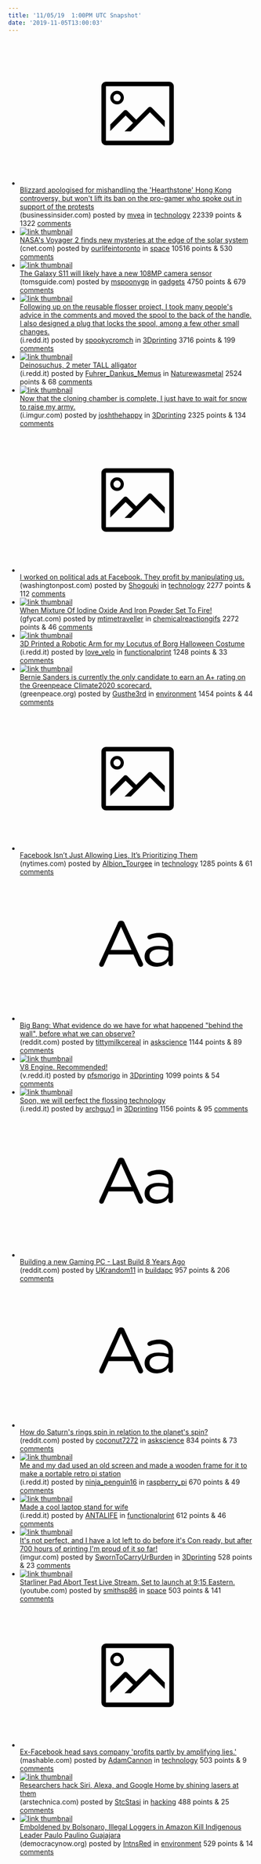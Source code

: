 ```yaml
---
title: '11/05/19  1:00PM UTC Snapshot'
date: '2019-11-05T13:00:03'
---
```

<ul>
<li><a href='https://www.businessinsider.com/blizzard-apology-blizzcon-blitzchung-hong-kong-china-2019-11'><svg version='1.1' viewBox='-34 -14 104 64' preserveAspectRatio='xMidYMid meet' xmlns='http://www.w3.org/2000/svg' xmlns:xlink='http://www.w3.org/1999/xlink'>
    <title>link thumbnail</title>
    <path d='M32,4H4A2,2,0,0,0,2,6V30a2,2,0,0,0,2,2H32a2,2,0,0,0,2-2V6A2,2,0,0,0,32,4ZM4,30V6H32V30Z'></path>
    <path d='M8.92,14a3,3,0,1,0-3-3A3,3,0,0,0,8.92,14Zm0-4.6A1.6,1.6,0,1,1,7.33,11,1.6,1.6,0,0,1,8.92,9.41Z'></path>
    <path d='M22.78,15.37l-5.4,5.4-4-4a1,1,0,0,0-1.41,0L5.92,22.9v2.83l6.79-6.79L16,22.18l-3.75,3.75H15l8.45-8.45L30,24V21.18l-5.81-5.81A1,1,0,0,0,22.78,15.37Z'></path>
</svg></a><div><div class='linkTitle'><a href='https://www.businessinsider.com/blizzard-apology-blizzcon-blitzchung-hong-kong-china-2019-11'>Blizzard apologised for mishandling the 'Hearthstone' Hong Kong controversy, but won't lift its ban on the pro-gamer who spoke out in support of the protests</a></div>(businessinsider.com) posted by <a href='https://www.reddit.com/user/mvea'>mvea</a> in <a href='https://www.reddit.com/r/technology'>technology</a> 22339 points & 1322 <a href='https://www.reddit.com/r/technology/comments/drsi8u/blizzard_apologised_for_mishandling_the/'>comments</a></div></li>

<li><a href='https://www.cnet.com/news/nasas-voyager-2-finds-new-mysteries-at-the-edge-of-the-solar-system/'><img src='https://b.thumbs.redditmedia.com/jh4lHNzdK3QVxlpPe-I2PCK0pYawBr8IhdVhT29JGzQ.jpg' alt='link thumbnail'></a><div><div class='linkTitle'><a href='https://www.cnet.com/news/nasas-voyager-2-finds-new-mysteries-at-the-edge-of-the-solar-system/'>NASA's Voyager 2 finds new mysteries at the edge of the solar system</a></div>(cnet.com) posted by <a href='https://www.reddit.com/user/ourlifeintoronto'>ourlifeintoronto</a> in <a href='https://www.reddit.com/r/space'>space</a> 10516 points & 530 <a href='https://www.reddit.com/r/space/comments/drjtwk/nasas_voyager_2_finds_new_mysteries_at_the_edge/'>comments</a></div></li>

<li><a href='https://www.tomsguide.com/news/the-galaxy-s11-will-have-a-108mp-camera-report'><img src='https://a.thumbs.redditmedia.com/lxEaCnctQGKTbKNfpyWuztP-ATzGQiOL4uu76tnGpe0.jpg' alt='link thumbnail'></a><div><div class='linkTitle'><a href='https://www.tomsguide.com/news/the-galaxy-s11-will-have-a-108mp-camera-report'>The Galaxy S11 will likely have a new 108MP camera sensor</a></div>(tomsguide.com) posted by <a href='https://www.reddit.com/user/mspoonygp'>mspoonygp</a> in <a href='https://www.reddit.com/r/gadgets'>gadgets</a> 4750 points & 679 <a href='https://www.reddit.com/r/gadgets/comments/drhd7b/the_galaxy_s11_will_likely_have_a_new_108mp/'>comments</a></div></li>

<li><a href='https://i.redd.it/s67vdr39frw31.jpg'><img src='https://b.thumbs.redditmedia.com/5AERUUPj68zWbS_4vGUuQKqZm09z8y00rgcO1XXSaIk.jpg' alt='link thumbnail'></a><div><div class='linkTitle'><a href='https://i.redd.it/s67vdr39frw31.jpg'>Following up on the reusable flosser project, I took many people's advice in the comments and moved the spool to the back of the handle. I also designed a plug that locks the spool, among a few other small changes.</a></div>(i.redd.it) posted by <a href='https://www.reddit.com/user/spookycromch'>spookycromch</a> in <a href='https://www.reddit.com/r/3Dprinting'>3Dprinting</a> 3716 points & 199 <a href='https://www.reddit.com/r/3Dprinting/comments/drqtno/following_up_on_the_reusable_flosser_project_i/'>comments</a></div></li>

<li><a href='https://i.redd.it/lv0cdwfguqw31.png'><img src='https://b.thumbs.redditmedia.com/1kqiFXras92LD94PDF2UAjq2FL2tgQEMp0Y0dOK4vjA.jpg' alt='link thumbnail'></a><div><div class='linkTitle'><a href='https://i.redd.it/lv0cdwfguqw31.png'>Deinosuchus, 2 meter TALL alligator</a></div>(i.redd.it) posted by <a href='https://www.reddit.com/user/Fuhrer_Dankus_Memus'>Fuhrer_Dankus_Memus</a> in <a href='https://www.reddit.com/r/Naturewasmetal'>Naturewasmetal</a> 2524 points & 68 <a href='https://www.reddit.com/r/Naturewasmetal/comments/drp6fc/deinosuchus_2_meter_tall_alligator/'>comments</a></div></li>

<li><a href='https://i.imgur.com/O8YoMXW.jpg'><img src='https://b.thumbs.redditmedia.com/7da2EVYsx-TpeM958jWlq9SosniJHqp9GZUtO6OM8Lw.jpg' alt='link thumbnail'></a><div><div class='linkTitle'><a href='https://i.imgur.com/O8YoMXW.jpg'>Now that the cloning chamber is complete, I just have to wait for snow to raise my army.</a></div>(i.imgur.com) posted by <a href='https://www.reddit.com/user/joshthehappy'>joshthehappy</a> in <a href='https://www.reddit.com/r/3Dprinting'>3Dprinting</a> 2325 points & 134 <a href='https://www.reddit.com/r/3Dprinting/comments/dri54n/now_that_the_cloning_chamber_is_complete_i_just/'>comments</a></div></li>

<li><a href='https://www.washingtonpost.com/outlook/2019/11/04/i-worked-political-ads-facebook-they-profit-by-manipulating-us/'><svg version='1.1' viewBox='-34 -14 104 64' preserveAspectRatio='xMidYMid meet' xmlns='http://www.w3.org/2000/svg' xmlns:xlink='http://www.w3.org/1999/xlink'>
    <title>link thumbnail</title>
    <path d='M32,4H4A2,2,0,0,0,2,6V30a2,2,0,0,0,2,2H32a2,2,0,0,0,2-2V6A2,2,0,0,0,32,4ZM4,30V6H32V30Z'></path>
    <path d='M8.92,14a3,3,0,1,0-3-3A3,3,0,0,0,8.92,14Zm0-4.6A1.6,1.6,0,1,1,7.33,11,1.6,1.6,0,0,1,8.92,9.41Z'></path>
    <path d='M22.78,15.37l-5.4,5.4-4-4a1,1,0,0,0-1.41,0L5.92,22.9v2.83l6.79-6.79L16,22.18l-3.75,3.75H15l8.45-8.45L30,24V21.18l-5.81-5.81A1,1,0,0,0,22.78,15.37Z'></path>
</svg></a><div><div class='linkTitle'><a href='https://www.washingtonpost.com/outlook/2019/11/04/i-worked-political-ads-facebook-they-profit-by-manipulating-us/'>I worked on political ads at Facebook. They profit by manipulating us.</a></div>(washingtonpost.com) posted by <a href='https://www.reddit.com/user/Shogouki'>Shogouki</a> in <a href='https://www.reddit.com/r/technology'>technology</a> 2277 points & 112 <a href='https://www.reddit.com/r/technology/comments/drosh9/i_worked_on_political_ads_at_facebook_they_profit/'>comments</a></div></li>

<li><a href='https://gfycat.com/offbeatfatcopepod'><img src='https://a.thumbs.redditmedia.com/DCb3tkGbx9H-urCWI6fHXU-rsJkTuvm2TelAD2a-6G8.jpg' alt='link thumbnail'></a><div><div class='linkTitle'><a href='https://gfycat.com/offbeatfatcopepod'>When Mixture Of Iodine Oxide And Iron Powder Set To Fire!</a></div>(gfycat.com) posted by <a href='https://www.reddit.com/user/mtimetraveller'>mtimetraveller</a> in <a href='https://www.reddit.com/r/chemicalreactiongifs'>chemicalreactiongifs</a> 2272 points & 46 <a href='https://www.reddit.com/r/chemicalreactiongifs/comments/drkvu3/when_mixture_of_iodine_oxide_and_iron_powder_set/'>comments</a></div></li>

<li><a href='https://i.redd.it/k16opceusow31.jpg'><img src='https://b.thumbs.redditmedia.com/LtpOBKqhrzf1ppJf2RVNqX7D9k3p9qhqDtz6JkbpDcs.jpg' alt='link thumbnail'></a><div><div class='linkTitle'><a href='https://i.redd.it/k16opceusow31.jpg'>3D Printed a Robotic Arm for my Locutus of Borg Halloween Costume</a></div>(i.redd.it) posted by <a href='https://www.reddit.com/user/love_velo'>love_velo</a> in <a href='https://www.reddit.com/r/functionalprint'>functionalprint</a> 1248 points & 33 <a href='https://www.reddit.com/r/functionalprint/comments/drj1dd/3d_printed_a_robotic_arm_for_my_locutus_of_borg/'>comments</a></div></li>

<li><a href='https://www.greenpeace.org/usa/climate2020/'><img src='https://b.thumbs.redditmedia.com/Z7mR76jsnOsz_rTCGCr4YrPutyJAIHrG3-c-HJmNeRo.jpg' alt='link thumbnail'></a><div><div class='linkTitle'><a href='https://www.greenpeace.org/usa/climate2020/'>Bernie Sanders is currently the only candidate to earn an A+ rating on the Greenpeace Climate2020 scorecard.</a></div>(greenpeace.org) posted by <a href='https://www.reddit.com/user/Gusthe3rd'>Gusthe3rd</a> in <a href='https://www.reddit.com/r/environment'>environment</a> 1454 points & 44 <a href='https://www.reddit.com/r/environment/comments/drqiqu/bernie_sanders_is_currently_the_only_candidate_to/'>comments</a></div></li>

<li><a href='https://www.nytimes.com/2019/11/04/opinion/facebook-political-ads.html'><svg version='1.1' viewBox='-34 -14 104 64' preserveAspectRatio='xMidYMid meet' xmlns='http://www.w3.org/2000/svg' xmlns:xlink='http://www.w3.org/1999/xlink'>
    <title>link thumbnail</title>
    <path d='M32,4H4A2,2,0,0,0,2,6V30a2,2,0,0,0,2,2H32a2,2,0,0,0,2-2V6A2,2,0,0,0,32,4ZM4,30V6H32V30Z'></path>
    <path d='M8.92,14a3,3,0,1,0-3-3A3,3,0,0,0,8.92,14Zm0-4.6A1.6,1.6,0,1,1,7.33,11,1.6,1.6,0,0,1,8.92,9.41Z'></path>
    <path d='M22.78,15.37l-5.4,5.4-4-4a1,1,0,0,0-1.41,0L5.92,22.9v2.83l6.79-6.79L16,22.18l-3.75,3.75H15l8.45-8.45L30,24V21.18l-5.81-5.81A1,1,0,0,0,22.78,15.37Z'></path>
</svg></a><div><div class='linkTitle'><a href='https://www.nytimes.com/2019/11/04/opinion/facebook-political-ads.html'>Facebook Isn’t Just Allowing Lies, It’s Prioritizing Them</a></div>(nytimes.com) posted by <a href='https://www.reddit.com/user/Albion_Tourgee'>Albion_Tourgee</a> in <a href='https://www.reddit.com/r/technology'>technology</a> 1285 points & 61 <a href='https://www.reddit.com/r/technology/comments/drs8or/facebook_isnt_just_allowing_lies_its_prioritizing/'>comments</a></div></li>

<li><a href='https://www.reddit.com/r/askscience/comments/drhzr1/big_bang_what_evidence_do_we_have_for_what/'><svg version='1.1' viewBox='-34 -12 104 64' preserveAspectRatio='xMidYMid slice' xmlns='http://www.w3.org/2000/svg' xmlns:xlink='http://www.w3.org/1999/xlink'>
    <title>text link thumbnail</title>
    <path d='M12.19,8.84a1.45,1.45,0,0,0-1.4-1h-.12a1.46,1.46,0,0,0-1.42,1L1.14,26.56a1.29,1.29,0,0,0-.14.59,1,1,0,0,0,1,1,1.12,1.12,0,0,0,1.08-.77l2.08-4.65h11l2.08,4.59a1.24,1.24,0,0,0,1.12.83,1.08,1.08,0,0,0,1.08-1.08,1.64,1.64,0,0,0-.14-.57ZM6.08,20.71l4.59-10.22,4.6,10.22Z'>
    </path>
    <path d='M32.24,14.78A6.35,6.35,0,0,0,27.6,13.2a11.36,11.36,0,0,0-4.7,1,1,1,0,0,0-.58.89,1,1,0,0,0,.94.92,1.23,1.23,0,0,0,.39-.08,8.87,8.87,0,0,1,3.72-.81c2.7,0,4.28,1.33,4.28,3.92v.5a15.29,15.29,0,0,0-4.42-.61c-3.64,0-6.14,1.61-6.14,4.64v.05c0,2.95,2.7,4.48,5.37,4.48a6.29,6.29,0,0,0,5.19-2.48V26.9a1,1,0,0,0,1,1,1,1,0,0,0,1-1.06V19A5.71,5.71,0,0,0,32.24,14.78Zm-.56,7.7c0,2.28-2.17,3.89-4.81,3.89-1.94,0-3.61-1.06-3.61-2.86v-.06c0-1.8,1.5-3,4.2-3a15.2,15.2,0,0,1,4.22.61Z'>
    </path>
</svg></a><div><div class='linkTitle'><a href='https://www.reddit.com/r/askscience/comments/drhzr1/big_bang_what_evidence_do_we_have_for_what/'>Big Bang: What evidence do we have for what happened "behind the wall", before what we can observe?</a></div>(reddit.com) posted by <a href='https://www.reddit.com/user/tittymilkcereal'>tittymilkcereal</a> in <a href='https://www.reddit.com/r/askscience'>askscience</a> 1144 points & 89 <a href='https://www.reddit.com/r/askscience/comments/drhzr1/big_bang_what_evidence_do_we_have_for_what/'>comments</a></div></li>

<li><a href='https://v.redd.it/g8p44a6l9ow31'><img src='https://b.thumbs.redditmedia.com/jqRsg93WCgfcEz8oGHtQQ0hni5YR4mljA5EQtbjEamM.jpg' alt='link thumbnail'></a><div><div class='linkTitle'><a href='https://v.redd.it/g8p44a6l9ow31'>V8 Engine. Recommended!</a></div>(v.redd.it) posted by <a href='https://www.reddit.com/user/pfsmorigo'>pfsmorigo</a> in <a href='https://www.reddit.com/r/3Dprinting'>3Dprinting</a> 1099 points & 54 <a href='https://www.reddit.com/r/3Dprinting/comments/drhoei/v8_engine_recommended/'>comments</a></div></li>

<li><a href='https://i.redd.it/zqk9jv3otrw31.jpg'><img src='https://b.thumbs.redditmedia.com/yx5ozkFPO7-mLF88Wez4Msxj1p89vW-XHlUJVl3scUY.jpg' alt='link thumbnail'></a><div><div class='linkTitle'><a href='https://i.redd.it/zqk9jv3otrw31.jpg'>Soon, we will perfect the flossing technology</a></div>(i.redd.it) posted by <a href='https://www.reddit.com/user/archguy1'>archguy1</a> in <a href='https://www.reddit.com/r/3Dprinting'>3Dprinting</a> 1156 points & 95 <a href='https://www.reddit.com/r/3Dprinting/comments/drrzle/soon_we_will_perfect_the_flossing_technology/'>comments</a></div></li>

<li><a href='https://www.reddit.com/r/buildapc/comments/drhinx/building_a_new_gaming_pc_last_build_8_years_ago/'><svg version='1.1' viewBox='-34 -12 104 64' preserveAspectRatio='xMidYMid slice' xmlns='http://www.w3.org/2000/svg' xmlns:xlink='http://www.w3.org/1999/xlink'>
    <title>text link thumbnail</title>
    <path d='M12.19,8.84a1.45,1.45,0,0,0-1.4-1h-.12a1.46,1.46,0,0,0-1.42,1L1.14,26.56a1.29,1.29,0,0,0-.14.59,1,1,0,0,0,1,1,1.12,1.12,0,0,0,1.08-.77l2.08-4.65h11l2.08,4.59a1.24,1.24,0,0,0,1.12.83,1.08,1.08,0,0,0,1.08-1.08,1.64,1.64,0,0,0-.14-.57ZM6.08,20.71l4.59-10.22,4.6,10.22Z'>
    </path>
    <path d='M32.24,14.78A6.35,6.35,0,0,0,27.6,13.2a11.36,11.36,0,0,0-4.7,1,1,1,0,0,0-.58.89,1,1,0,0,0,.94.92,1.23,1.23,0,0,0,.39-.08,8.87,8.87,0,0,1,3.72-.81c2.7,0,4.28,1.33,4.28,3.92v.5a15.29,15.29,0,0,0-4.42-.61c-3.64,0-6.14,1.61-6.14,4.64v.05c0,2.95,2.7,4.48,5.37,4.48a6.29,6.29,0,0,0,5.19-2.48V26.9a1,1,0,0,0,1,1,1,1,0,0,0,1-1.06V19A5.71,5.71,0,0,0,32.24,14.78Zm-.56,7.7c0,2.28-2.17,3.89-4.81,3.89-1.94,0-3.61-1.06-3.61-2.86v-.06c0-1.8,1.5-3,4.2-3a15.2,15.2,0,0,1,4.22.61Z'>
    </path>
</svg></a><div><div class='linkTitle'><a href='https://www.reddit.com/r/buildapc/comments/drhinx/building_a_new_gaming_pc_last_build_8_years_ago/'>Building a new Gaming PC - Last Build 8 Years Ago</a></div>(reddit.com) posted by <a href='https://www.reddit.com/user/UKrandom11'>UKrandom11</a> in <a href='https://www.reddit.com/r/buildapc'>buildapc</a> 957 points & 206 <a href='https://www.reddit.com/r/buildapc/comments/drhinx/building_a_new_gaming_pc_last_build_8_years_ago/'>comments</a></div></li>

<li><a href='https://www.reddit.com/r/askscience/comments/drog4e/how_do_saturns_rings_spin_in_relation_to_the/'><svg version='1.1' viewBox='-34 -12 104 64' preserveAspectRatio='xMidYMid slice' xmlns='http://www.w3.org/2000/svg' xmlns:xlink='http://www.w3.org/1999/xlink'>
    <title>text link thumbnail</title>
    <path d='M12.19,8.84a1.45,1.45,0,0,0-1.4-1h-.12a1.46,1.46,0,0,0-1.42,1L1.14,26.56a1.29,1.29,0,0,0-.14.59,1,1,0,0,0,1,1,1.12,1.12,0,0,0,1.08-.77l2.08-4.65h11l2.08,4.59a1.24,1.24,0,0,0,1.12.83,1.08,1.08,0,0,0,1.08-1.08,1.64,1.64,0,0,0-.14-.57ZM6.08,20.71l4.59-10.22,4.6,10.22Z'>
    </path>
    <path d='M32.24,14.78A6.35,6.35,0,0,0,27.6,13.2a11.36,11.36,0,0,0-4.7,1,1,1,0,0,0-.58.89,1,1,0,0,0,.94.92,1.23,1.23,0,0,0,.39-.08,8.87,8.87,0,0,1,3.72-.81c2.7,0,4.28,1.33,4.28,3.92v.5a15.29,15.29,0,0,0-4.42-.61c-3.64,0-6.14,1.61-6.14,4.64v.05c0,2.95,2.7,4.48,5.37,4.48a6.29,6.29,0,0,0,5.19-2.48V26.9a1,1,0,0,0,1,1,1,1,0,0,0,1-1.06V19A5.71,5.71,0,0,0,32.24,14.78Zm-.56,7.7c0,2.28-2.17,3.89-4.81,3.89-1.94,0-3.61-1.06-3.61-2.86v-.06c0-1.8,1.5-3,4.2-3a15.2,15.2,0,0,1,4.22.61Z'>
    </path>
</svg></a><div><div class='linkTitle'><a href='https://www.reddit.com/r/askscience/comments/drog4e/how_do_saturns_rings_spin_in_relation_to_the/'>How do Saturn's rings spin in relation to the planet's spin?</a></div>(reddit.com) posted by <a href='https://www.reddit.com/user/coconut7272'>coconut7272</a> in <a href='https://www.reddit.com/r/askscience'>askscience</a> 834 points & 73 <a href='https://www.reddit.com/r/askscience/comments/drog4e/how_do_saturns_rings_spin_in_relation_to_the/'>comments</a></div></li>

<li><a href='https://i.redd.it/qx19p6ngzow31.png'><img src='https://b.thumbs.redditmedia.com/5-QcuLWj4w2pto6v3v25bs_fj1sWlg7E_GQpz3Usabc.jpg' alt='link thumbnail'></a><div><div class='linkTitle'><a href='https://i.redd.it/qx19p6ngzow31.png'>Me and my dad used an old screen and made a wooden frame for it to make a portable retro pi station</a></div>(i.redd.it) posted by <a href='https://www.reddit.com/user/ninja_penguin16'>ninja_penguin16</a> in <a href='https://www.reddit.com/r/raspberry_pi'>raspberry_pi</a> 670 points & 49 <a href='https://www.reddit.com/r/raspberry_pi/comments/drjjtm/me_and_my_dad_used_an_old_screen_and_made_a/'>comments</a></div></li>

<li><a href='https://i.redd.it/eep7zh4g5rw31.jpg'><img src='https://b.thumbs.redditmedia.com/1JUMywvP_OurAx2CSV9dSI4npBAWDxUr_dwjAs905kQ.jpg' alt='link thumbnail'></a><div><div class='linkTitle'><a href='https://i.redd.it/eep7zh4g5rw31.jpg'>Made a cool laptop stand for wife</a></div>(i.redd.it) posted by <a href='https://www.reddit.com/user/ANTALIFE'>ANTALIFE</a> in <a href='https://www.reddit.com/r/functionalprint'>functionalprint</a> 612 points & 46 <a href='https://www.reddit.com/r/functionalprint/comments/drq3ay/made_a_cool_laptop_stand_for_wife/'>comments</a></div></li>

<li><a href='https://imgur.com/bwQeQ0K'><img src='https://b.thumbs.redditmedia.com/G963Hlz19i3u0zB5C-q6ZyejqveUPE_4pBMaRA74v2Q.jpg' alt='link thumbnail'></a><div><div class='linkTitle'><a href='https://imgur.com/bwQeQ0K'>It's not perfect, and I have a lot left to do before it's Con ready, but after 700 hours of printing I'm proud of it so far!</a></div>(imgur.com) posted by <a href='https://www.reddit.com/user/SwornToCarryUrBurden'>SwornToCarryUrBurden</a> in <a href='https://www.reddit.com/r/3Dprinting'>3Dprinting</a> 528 points & 23 <a href='https://www.reddit.com/r/3Dprinting/comments/drhdoe/its_not_perfect_and_i_have_a_lot_left_to_do/'>comments</a></div></li>

<li><a href='https://www.youtube.com/watch?v=1NLQ4bO-f58'><img src='https://b.thumbs.redditmedia.com/yZwu2qQo78HDKVJr_kePBC6wdOVXKnKg27enQLbfvYM.jpg' alt='link thumbnail'></a><div><div class='linkTitle'><a href='https://www.youtube.com/watch?v=1NLQ4bO-f58'>Starliner Pad Abort Test Live Stream. Set to launch at 9:15 Eastern.</a></div>(youtube.com) posted by <a href='https://www.reddit.com/user/smithsp86'>smithsp86</a> in <a href='https://www.reddit.com/r/space'>space</a> 503 points & 141 <a href='https://www.reddit.com/r/space/comments/dri40q/starliner_pad_abort_test_live_stream_set_to/'>comments</a></div></li>

<li><a href='https://mashable.com/article/facebook-former-head-profits-manipulating/'><svg version='1.1' viewBox='-34 -14 104 64' preserveAspectRatio='xMidYMid meet' xmlns='http://www.w3.org/2000/svg' xmlns:xlink='http://www.w3.org/1999/xlink'>
    <title>link thumbnail</title>
    <path d='M32,4H4A2,2,0,0,0,2,6V30a2,2,0,0,0,2,2H32a2,2,0,0,0,2-2V6A2,2,0,0,0,32,4ZM4,30V6H32V30Z'></path>
    <path d='M8.92,14a3,3,0,1,0-3-3A3,3,0,0,0,8.92,14Zm0-4.6A1.6,1.6,0,1,1,7.33,11,1.6,1.6,0,0,1,8.92,9.41Z'></path>
    <path d='M22.78,15.37l-5.4,5.4-4-4a1,1,0,0,0-1.41,0L5.92,22.9v2.83l6.79-6.79L16,22.18l-3.75,3.75H15l8.45-8.45L30,24V21.18l-5.81-5.81A1,1,0,0,0,22.78,15.37Z'></path>
</svg></a><div><div class='linkTitle'><a href='https://mashable.com/article/facebook-former-head-profits-manipulating/'>Ex-Facebook head says company 'profits partly by amplifying lies.'</a></div>(mashable.com) posted by <a href='https://www.reddit.com/user/AdamCannon'>AdamCannon</a> in <a href='https://www.reddit.com/r/technology'>technology</a> 503 points & 9 <a href='https://www.reddit.com/r/technology/comments/drpjvd/exfacebook_head_says_company_profits_partly_by/'>comments</a></div></li>

<li><a href='https://arstechnica.com/information-technology/2019/11/researchers-hack-siri-alexa-and-google-home-by-shining-lasers-at-them/?'><img src='https://b.thumbs.redditmedia.com/AR2zajQvZX0_VeY7W6-0h9ZdfsZxrimkQgWJZHDmI2Y.jpg' alt='link thumbnail'></a><div><div class='linkTitle'><a href='https://arstechnica.com/information-technology/2019/11/researchers-hack-siri-alexa-and-google-home-by-shining-lasers-at-them/?'>Researchers hack Siri, Alexa, and Google Home by shining lasers at them</a></div>(arstechnica.com) posted by <a href='https://www.reddit.com/user/StcStasi'>StcStasi</a> in <a href='https://www.reddit.com/r/hacking'>hacking</a> 488 points & 25 <a href='https://www.reddit.com/r/hacking/comments/drpx3e/researchers_hack_siri_alexa_and_google_home_by/'>comments</a></div></li>

<li><a href='https://www.democracynow.org/2019/11/4/paulo_paulino_guajajara_amazon_indigenous_killings'><img src='https://b.thumbs.redditmedia.com/GOMwRnRPWq_JmkQ4XFP6d81bI2k9H1P-TAHDWxlx15M.jpg' alt='link thumbnail'></a><div><div class='linkTitle'><a href='https://www.democracynow.org/2019/11/4/paulo_paulino_guajajara_amazon_indigenous_killings'>Emboldened by Bolsonaro, Illegal Loggers in Amazon Kill Indigenous Leader Paulo Paulino Guajajara</a></div>(democracynow.org) posted by <a href='https://www.reddit.com/user/IntnsRed'>IntnsRed</a> in <a href='https://www.reddit.com/r/environment'>environment</a> 529 points & 14 <a href='https://www.reddit.com/r/environment/comments/drtdhh/emboldened_by_bolsonaro_illegal_loggers_in_amazon/'>comments</a></div></li>

</ul>

